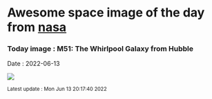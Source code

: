 
# Awesome space image of the day from [nasa](https://api.nasa.gov/)

### Today image : M51: The Whirlpool Galaxy from Hubble

Date : 2022-06-13


![](https://apod.nasa.gov/apod/image/2206/M51_HubbleMiller_1080.jpg)

<small>Latest update : Mon Jun 13 20:17:40 2022</small>


